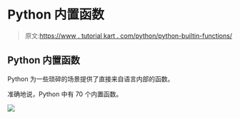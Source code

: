 # Python 内置函数

> 原文:[https://www . tutorial kart . com/python/python-builtin-functions/](https://www.tutorialkart.com/python/python-builtin-functions/)

## Python 内置函数

Python 为一些琐碎的场景提供了直接来自语言内部的函数。

准确地说，Python 中有 70 个内置函数。

[![](../Images/925da31b32d6bc3827932f6c8afb11bb.png)](https://www.tutorialkart.com/)